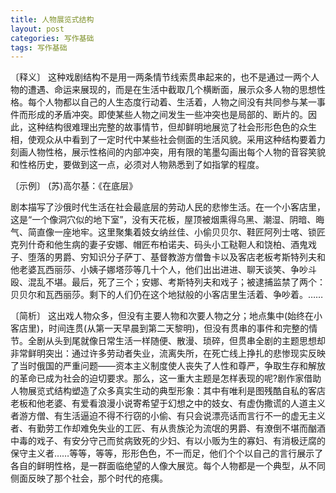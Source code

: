 ```yaml
---
title: 人物展览式结构
layout: post
categories: 写作基础
tags: 写作基础
---
```


〔释义〕 这种戏剧结构不是用一两条情节线索贯串起来的，也不是通过一两个人物的遭遇、命运来展现的，而是在生活中截取几个横断面，展示众多人物的思想性格。每个人物都以自己的人生态度行动着、生活着，人物之间没有共同参与某一事件而形成的矛盾冲突。即使某些人物之间发生一些冲突也是局部的、断片的。因此，这种结构很难理出完整的故事情节，但却鲜明地展览了社会形形色色的众生相，使观众从中看到了一定时代中某些社会侧面的生活风貌。采用这种结构要着力刻画人物性格，展示性格间的内部冲突，用有限的笔墨勾画出每个人物的音容笑貌和性格历史，要做到这一点，必须对人物熟悉到了如指掌的程度。

〔示例〕 (苏)高尔基：《在底层》

剧本描写了沙俄时代生活在社会最底层的劳动人民的悲惨生活。在一个小客店里，这是“一个像洞穴似的地下室”，没有天花板，屋顶被烟熏得乌黑、潮湿、阴暗、晦气、简直像一座地牢。这里聚集着妓女纳丝佳、小偷贝贝尔、鞋匠阿列士喀、锁匠克列什奇和他生病的妻子安娜、帽匠布柏诺夫、码头小工鞑靼人和饶柏、酒鬼戏子、堕落的男爵、穷知识分子萨丁、基督教游方僧鲁卡以及客店老板考斯特列夫和他老婆瓦西丽莎、小姨子娜塔莎等几十个人，他们出出进进、聊天谈笑、争吵斗殴、混乱不堪。最后，死了三个；安娜、考斯特列夫和戏子；被逮捕监禁了两个：贝贝尔和瓦西丽莎。剩下的人们仍在这个地狱般的小客店里生活着、争吵着。……

〔简析〕 这出戏人物众多，但没有主要人物和次要人物之分；地点集中(始终在小客店里)，时间连贯(从第一天早晨到第二天黎明)，但没有贯串的事件和完整的情节。全剧从头到尾就像日常生活一样随便、散漫、琐碎，但贯串全剧的主题思想却非常鲜明突出：通过许多劳动者失业，流离失所，在死亡线上挣扎的悲惨现实反映了当时俄国的严重问题——资本主义制度使人丧失了人性和尊严，争取生存和解放的革命已成为社会的迫切要求。那么，这一重大主题是怎样表现的呢?剧作家借助人物展览式结构塑造了众多真实生动的典型形象：其中有唯利是图残酷自私的客店老板和他老婆、有爱看浪漫小说寄希望于幻想之中的妓女、有虚伪撒谎的人道主义者游方僧、有生活逼迫不得不行窃的小偷、有只会说漂亮话而言行不一的虚无主义者、有勤劳工作却难免失业的工匠、有从贵族沦为流氓的男爵、有潦倒不堪而酗酒中毒的戏子、有安分守己而贫病致死的少妇、有以小贩为生的寡妇、有消极迂腐的保守主义者……等等，等等，形形色色，不一而足，他们个个以自己的言行展示了各自的鲜明性格，是一群面临绝望的人像大展览。每个人物都是一个典型，从不同侧面反映了那个社会，那个时代的疮痍。 